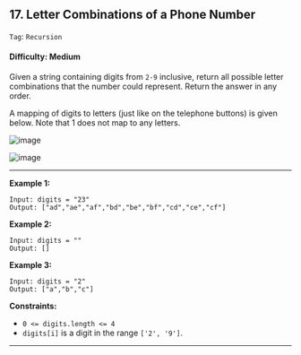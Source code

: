 ## 17. Letter Combinations of a Phone Number

```Tag```: ```Recursion```

#### Difficulty: Medium

Given a string containing digits from ```2-9``` inclusive, return all possible letter combinations that the number could represent. Return the answer in any order.

A mapping of digits to letters (just like on the telephone buttons) is given below. Note that 1 does not map to any letters.

![image](https://assets.leetcode.com/uploads/2022/03/15/1200px-telephone-keypad2svg.png)

![image](https://user-images.githubusercontent.com/35042430/217920480-109d7aee-9eec-4d09-90d5-bb30af6cbf0d.png)

---

__Example 1:__
```
Input: digits = "23"
Output: ["ad","ae","af","bd","be","bf","cd","ce","cf"]
```

__Example 2:__
```
Input: digits = ""
Output: []
```

__Example 3:__
```
Input: digits = "2"
Output: ["a","b","c"]
```

__Constraints:__

- ```0 <= digits.length <= 4```
- ```digits[i]``` is a digit in the range ```['2', '9']```.

---
